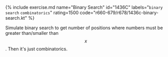 {% include exercise.md name="Binary Search" id="1436C" labels="`binary search` `combinatorics`" rating=1500 code="r660-679/r678/1436c-binary-search.kt" %}

Simulate binary search to get number of positions where numbers must be greater than/smaller than $$x$$.  Then it's just combinatorics.  
